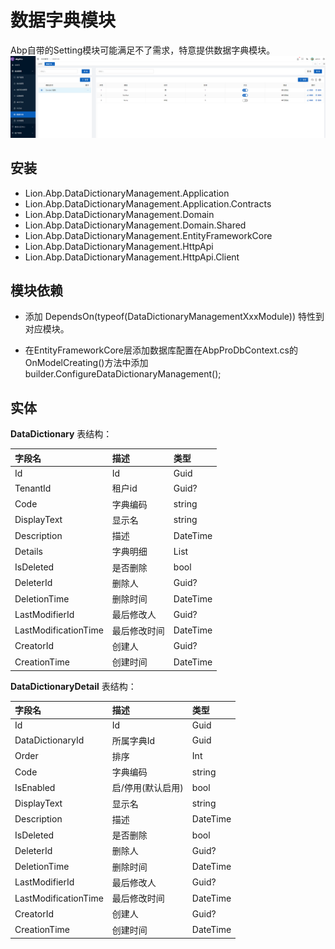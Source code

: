 # 数据字典模块
Abp自带的Setting模块可能满足不了需求，特意提供数据字典模块。
![](../../../img/dic.png)

## 安装

- Lion.Abp.DataDictionaryManagement.Application
- Lion.Abp.DataDictionaryManagement.Application.Contracts
- Lion.Abp.DataDictionaryManagement.Domain
- Lion.Abp.DataDictionaryManagement.Domain.Shared
- Lion.Abp.DataDictionaryManagement.EntityFrameworkCore
- Lion.Abp.DataDictionaryManagement.HttpApi
- Lion.Abp.DataDictionaryManagement.HttpApi.Client

## 模块依赖

- 添加 DependsOn(typeof(DataDictionaryManagementXxxModule)) 特性到对应模块。

- 在EntityFrameworkCore层添加数据库配置在AbpProDbContext.cs的OnModelCreating()方法中添加builder.ConfigureDataDictionaryManagement();

## 实体
**DataDictionary** 表结构：

字段名 | 描述 | 类型
:---|:---|:---
Id |  Id | Guid
TenantId | 租户id | Guid?
Code | 字典编码 | string
DisplayText | 显示名 | string
Description | 描述 | DateTime
Details | 字典明细 | List<DataDictionaryDetail>
IsDeleted | 是否删除 | bool
DeleterId | 删除人 | Guid?
DeletionTime | 删除时间 | DateTime
LastModifierId | 最后修改人 | Guid?
LastModificationTime | 最后修改时间 | DateTime
CreatorId | 创建人 | Guid?
CreationTime | 创建时间 | DateTime

**DataDictionaryDetail** 表结构：

字段名 | 描述 | 类型
:---|:---|:---
Id |  Id | Guid
DataDictionaryId |  所属字典Id | Guid
Order | 排序 | Int
Code | 字典编码 | string
IsEnabled | 启/停用(默认启用) | bool
DisplayText | 显示名 | string
Description | 描述 | DateTime
IsDeleted | 是否删除 | bool
DeleterId | 删除人 | Guid?
DeletionTime | 删除时间 | DateTime
LastModifierId | 最后修改人 | Guid?
LastModificationTime | 最后修改时间 | DateTime
CreatorId | 创建人 | Guid?
CreationTime | 创建时间 | DateTime